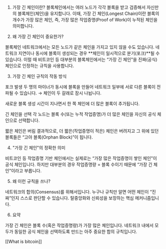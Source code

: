 
1. 가장 긴 체인이란?
블록체인에서는 여러 노드가 각각 블록을 받고 검증해서
자신만의 블록체인(체인)을 유지합니다.
이때, 가장 긴 체인(Longest Chain)이란
블록의 개수가 가장 많은 체인,
즉, 가장 많은 작업증명(Proof of Work)이 누적된 체인을 의미합니다.

2. 왜 가장 긴 체인이 중요한가?

블록체인 네트워크에서는
모든 노드가 같은 체인을 가지고 있지 않을 수도 있습니다.
네트워크 지연이나 동시에 블록이 생성되는 경우
**체인이 일시적으로 분기(포크)**될 수 있습니다.
이럴 때 비트코인 등 대부분의 블록체인에서는
“가장 긴 체인”을 진짜(공식) 체인으로 인정하는 규칙을 사용합니다.


3. 가장 긴 체인 규칙의 작동 방식


포크 발생
두 명의 마이너가 동시에 블록을 만들어
네트워크 일부에 서로 다른 블록이 전파될 수 있습니다.
→ 체인이 두 갈래로 잠시 나뉩니다.


새로운 블록 생성
시간이 지나면서
한 쪽 체인에 더 많은 블록이 추가됩니다.


긴 체인을 선택
각 노드는
블록 수(또는 누적 작업증명)가 더 많은 체인을
자신의 공식 체인으로 선택합니다.


짧은 체인은 버림
결과적으로,
더 짧은(작업증명이 적은) 체인은 버려지고
그 위에 있던 블록들은 “고아 블록(Orphan Block)”이 됩니다.



4. "가장 긴 체인"의 정확한 의미

비트코인 등 작업증명 기반 체인에서는
실제로는 “가장 많은 작업증명이 쌓인 체인”이
공식 체인입니다.
하지만 대부분의 경우
작업증명량 = 블록 수이기 때문에
“가장 긴 체인”이라고 부릅니다.


5. 왜 이런 규칙을 쓰나?

네트워크의 합의(Consensus)를 위해서입니다.
누구나 규칙만 알면
어떤 체인이 “진짜”인지 스스로 판단할 수 있습니다.
탈중앙화와 신뢰성을 보장하는 핵심 메커니즘입니다.


6. 요약

가장 긴 체인은
블록 수(혹은 작업증명량)가 가장 많은 체인입니다.
네트워크 내에서
모두가 동일한 공식 체인을 선택하도록 만드는
아주 중요한 합의 규칙입니다.

[[What is bitcoin]]